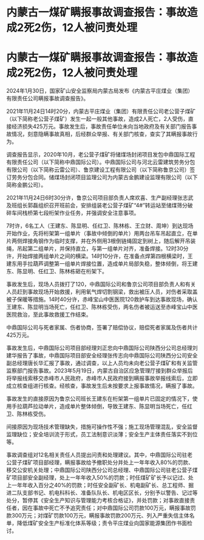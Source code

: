 # 内蒙古一煤矿瞒报事故调查报告：事故造成2死2伤，12人被问责处理

# 内蒙古一煤矿瞒报事故调查报告：事故造成2死2伤，12人被问责处理

2024年1月30日，国家矿山安全监察局内蒙古局发布《内蒙古平庄煤业（集团）有限责任公司瞒报事故调查报告》。

2021年11月24日14时20分，内蒙古平庄煤业（集团）有限责任公司老公营子煤矿（以下简称老公营子煤矿）发生一起一般其他事故，造成2人死亡，2人受伤，直接经济损失425万元。事故发生后，事故责任单位未向当地政府及有关部门报告事故情况，刻意隐瞒事故真相，后经群众举报、有关部门核查，查实了其瞒报事故行为。

调查报告显示，2020年10月，老公营子煤矿将储煤场封闭项目发包中鼎国际工程有限责任公司（以下简称中鼎国际公司）。中鼎国际公司与河北云雷建筑劳务分包有限公司（以下简称云雷公司）、鲁京建设工程有限公司（以下简称鲁京公司）签订劳务分包合同。储煤场封闭项目监理公司为内蒙古金鹏建设监理有限公司（以下简称金鹏公司）。

2021年11月24日6时30分许，鲁京公司项目部负责人席欢喜、生产副经理张志武及班组长郭磊组织召开班前会，安排组装老公营子煤矿“4#”转运站至储煤筛分破碎车间栈桥第七段桁架作业任务，并强调安全注意事项。

7时许，6名工人（王建东、陈显明、任红卫、陈林栋、王立财、周坤）到达现场开始作业，先将桁架第一组单片（事故中倾倒的单片）用两台吊车吊起直立，在单片两侧焊接角钢作为临时支撑，并在外侧用3根倒链绳固定到树上，随后解开吊装绳，吊起第二组单片，并保持直立，与第一组单片对齐，准备焊接。12时30分许，开始焊接两组单片之间的横梁。14时10分许，在准备点焊第四根横梁时，王建东用手拉葫芦调整第一组单片焊接位置，造成单片局部失稳，整体倾倒，将王建东、陈显明、任红卫、陈林栋砸在桁架下。

事故发生后，现场人员拨打了120，中鼎国际公司和鲁京公司项目部负责人和有关人员赶到事故现场开始救援，利用氧气焊切割钢梁，救出被压人员，对伤者采取盖被子保暖等措施。14时40分许，赤峰宝山中医医院120救护车到达事故现场，确认王建东、陈显明当场死亡，任红卫、陈林栋受伤，两名伤者被运送至赤峰宝山中医医院救治，至此事故救援工作结束。

中鼎国际公司与死者家属、伤者协商，签署了赔偿协议，赔偿死者家属及伤者共计425万元。

事故发生后，中鼎国际公司项目部经理刘正忠向中鼎国际公司陕西分公司总经理刘建华报告了事故，中鼎国际项目部安全经理张传志向中鼎国际公司陕西分公司安全副总经理唐长华汇报了事故，通过调查，以上人员均未向老公营子煤矿和有关监管监察部门报告事故。2023年5月19日，内蒙古自治区应急管理厅接到群众举报后将举报线索移交赤峰市人民政府，赤峰市人民政府接到瞒报事故举报线索后，立即成立核查组进行核查。经核查，事故发生后未按要求上报事故情况，瞒报了事故。

事故发生的直接原因为鲁京公司班长王建东在桁架第一组单片已固定的情况下，使用手拉葫芦拉动单片，造成单片整体倾倒，导致王建东、陈显明当场死亡，任红卫、陈林栋受伤。

间接原因为现场技术管理缺失，措施可操作性不强；施工现场管理混乱，安全监督监理缺位；安全培训流于形式，员工法制意识淡薄；安全生产主体责任落实不到位等。

事故调查组对12名相关责任人员提出问责和处理建议。其中，中鼎国际公司驻老公营子煤矿项目部经理，瞒报事故给予撤职处分并处上一年年收入80%的罚款、移交公安机关处理；中鼎国际公司陕西分公司总经理、中鼎国际公司驻老公营子煤矿项目部安全副经理，处上一年年收入50%的罚款；时任煤矿矿长予以记过、处上一年年收入百分之40%的罚款；时任安全副矿长、机电副矿长、总工程师、掘进二队支部书记、机电科科长、准备队队长、机电区区长，分别予以警告、记过等处分，暂停其《安全生产知识与管理能力考核合格证》，并处罚款；对事故直接责任者，因在事故中死亡不予追究责任；对中鼎国际公司罚款100万元，瞒报事故罚款300万元；对煤矿罚款100万元，瞒报事故罚款200万元、列入严重失信主体名单，降低煤矿安全生产标准化体系等级；责令平庄煤业向国家能源集团作书面检讨。

